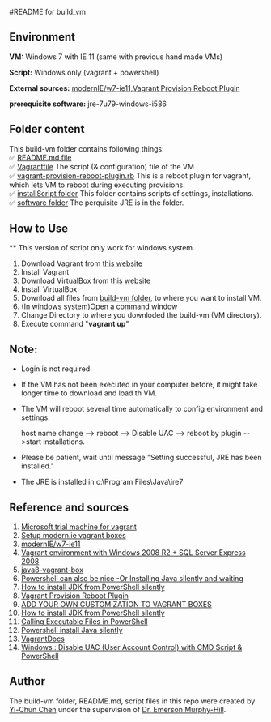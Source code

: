 #README for build_vm

Environment
------
__VM:__ Windows 7 with IE 11 (same with previous hand made VMs)

__Script:__ Windows only (vagrant + powershell)

__External sources:__ [modernIE/w7-ie11](https://atlas.hashicorp.com/modernIE/boxes/w7-ie11),[Vagrant Provision Reboot Plugin](https://github.com/exratione/vagrant-provision-reboot) 

__prerequisite software:__ jre-7u79-windows-i586


Folder content
-----
This build-vm folder contains following things:<br>
:white_check_mark: [README.md file](https://github.com/SoftwareEngineeringToolDemos/ICSE-2011-ViewInfinity/blob/master/build-vm/README.md) <br>
:white_check_mark: [Vagrantfile](https://github.com/SoftwareEngineeringToolDemos/ICSE-2011-ViewInfinity/blob/master/build-vm/Vagrantfile) The script (& configuration) file of the VM<br>
:white_check_mark: [vagrant-provision-reboot-plugin.rb](https://github.com/SoftwareEngineeringToolDemos/ICSE-2011-ViewInfinity/blob/master/build-vm/vagrant-provision-reboot-plugin.rb) This is a reboot plugin for vagrant, which lets VM to reboot during executing provisions.<br>
:white_check_mark: [installScript folder](https://github.com/SoftwareEngineeringToolDemos/ICSE-2011-ViewInfinity/tree/master/build-vm/installScript) This folder contains scripts of settings, installations.<br>
:white_check_mark: [software folder](https://github.com/SoftwareEngineeringToolDemos/ICSE-2011-ViewInfinity/tree/master/build-vm/software) The perquisite JRE is in the folder.<br>



How to Use
-----
** This version of script only work for windows system.

1. Download Vagrant from [this website](https://www.vagrantup.com/)
2. Install Vagrant
3. Download VirtualBox from [this website](https://www.virtualbox.org/wiki/Downloads)
4. Install VirtualBox
5. Download all files from [build-vm folder](https://github.com/SoftwareEngineeringToolDemos/ICSE-2011-ViewInfinity/tree/master/build-vm), to where you want to install VM.
6. (In windows system)Open a command window
7. Change Directory to where you downloded the build-vm (VM directory).
8. Execute command "__vagrant up__"

Note:
------
- Login is not required.
- If the VM has not been executed in your computer before, it might take longer time to download and load th VM.
- The VM will reboot several time automatically to config environment and settings.

  host name change --> reboot --> Disable UAC --> reboot by plugin -->start installations.
- Please be patient, wait until message "Setting successful, JRE has been installed."
- The JRE is installed in c:\Program Files\Java\jre7

Reference and sources
-----
1. [Microsoft trial machine for vagrant](https://dev.windows.com/en-us/microsoft-edge/tools/vms/windows/)
2. [Setup modern.ie vagrant boxes](https://gist.github.com/andreptb/57e388df5e881937e62a)
3. [modernIE/w7-ie11](https://atlas.hashicorp.com/modernIE/boxes/w7-ie11)
4. [Vagrant environment with Windows 2008 R2 + SQL Server Express 2008](https://github.com/fgrehm/vagrant-mssql-express)
5. [java8-vagrant-box](https://github.com/shekhargulati/java8-vagrant-box/blob/master/cookbooks/java/README.md)
6. [Powershell can also be nice -Or Installing Java silently and waiting](http://ramblingsofaswtester.com/?p=552)
7. [How to install JDK from PowerShell silently](http://blag.koveras.org/2011/12/24/how-to-install-jdk-from-powershell-silently/)
8. [Vagrant Provision Reboot Plugin](https://github.com/exratione/vagrant-provision-reboot)
9. [ADD YOUR OWN CUSTOMIZATION TO VAGRANT BOXES](https://mkrmr.wordpress.com/2012/08/12/add-your-own-customization-to-vagrant-boxes/)
10. [How to install JDK from PowerShell silently](http://blag.koveras.org/2011/12/24/how-to-install-jdk-from-powershell-silently/)
11. [Calling Executable Files in PowerShell](http://www.andyparkhill.co.uk/2012/02/calling-executable-files-in-powershell.html)
12. [Powershell install Java silently](http://stackoverflow.com/questions/29799158/powershell-install-java-silently)
13. [VagrantDocs](http://docs-v1.vagrantup.com/v1/docs/getting-started/index.html)
14. [Windows : Disable UAC (User Account Control) with CMD Script & PowerShell](http://juventusitprofessional.blogspot.com/2014/05/windows-disable-uac-user-account.html)

Author
-----
The build-vm folder, README.md, script files in this repo were created by [Yi-Chun Chen](https://github.com/RimiChen) under the supervision of [Dr. Emerson Murphy-Hill](https://github.com/CaptainEmerson).
